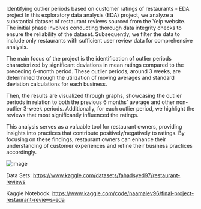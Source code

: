 Identifying outlier periods based on customer ratings of restaurants - EDA project
In this exploratory data analysis (EDA) project, we analyze a substantial dataset of restaurant reviews sourced from the Yelp website. The initial phase involves conducting thorough data integrity checks to ensure the reliability of the dataset. Subsequently, we filter the data to include only restaurants with sufficient user review data for comprehensive analysis.

The main focus of the project is the identification of outlier periods characterized by significant deviations in mean ratings compared to the preceding 6-month period. These outlier periods, around 3 weeks, are determined through the utilization of moving averages and standard deviation calculations for each business.

Then, the results are visualized through graphs, showcasing the outlier periods in relation to both the previous 6 months' average and other non-outlier 3-week periods. Additionally, for each outlier period, we highlight the reviews that most significantly influenced the ratings.

This analysis serves as a valuable tool for restaurant owners, providing insights into practices that contribute positively/negatively to ratings. By focusing on these findings, restaurant owners can enhance their understanding of customer experiences and refine their business practices accordingly.

![image](https://github.com/NaamaLev/tovtech-restaurent-reviews-eda/assets/23430686/c6a0c5d6-8e5b-4aad-b006-41201f94369a)

Data Sets: https://www.kaggle.com/datasets/fahadsyed97/restaurant-reviews

Kaggle Notebook: https://www.kaggle.com/code/naamalev96/final-project-restaurant-reviews-eda

